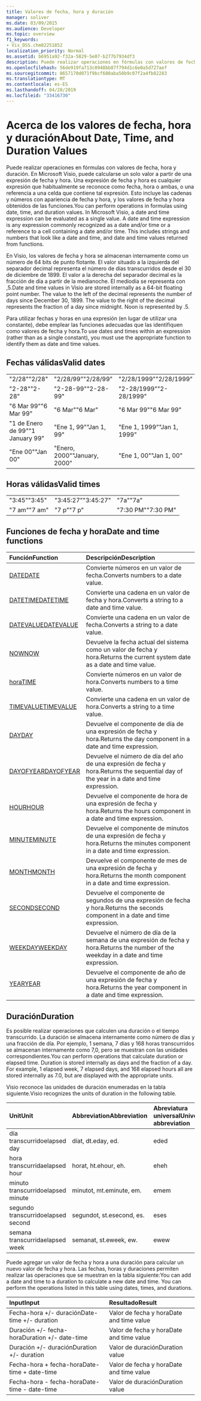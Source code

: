 ```yaml
---
title: Valores de fecha, hora y duración
manager: soliver
ms.date: 03/09/2015
ms.audience: Developer
ms.topic: overview
f1_keywords:
- Vis_DSS.chm82251852
localization_priority: Normal
ms.assetid: b6951a92-f32a-5829-5e07-b277b7934df3
description: Puede realizar operaciones en fórmulas con valores de fecha, hora y duración. En Microsoft Visio, puede calcularse un solo valor a partir de una expresión de fecha y hora. Una expresión de fecha y hora es cualquier expresión que habitualmente se reconoce como fecha, hora o ambas, o una referencia a una celda que contiene tal expresión. Esto incluye las cadenas y números con apariencia de fecha y hora, y los valores de fecha y hora obtenidos de las funciones.
ms.openlocfilehash: 56de919fa713c0948bb87f794d1c6e0a5d727aef
ms.sourcegitcommit: 8657170d071f9bcf680aba50b9c07f2a4fb82283
ms.translationtype: MT
ms.contentlocale: es-ES
ms.lasthandoff: 04/28/2019
ms.locfileid: "33416730"
---
```

# <a name="about-date-time-and-duration-values"></a><span data-ttu-id="863e9-106">Acerca de los valores de fecha, hora y duración</span><span class="sxs-lookup"><span data-stu-id="863e9-106">About Date, Time, and Duration Values</span></span>

<span data-ttu-id="863e9-p102">Puede realizar operaciones en fórmulas con valores de fecha, hora y duración. En Microsoft Visio, puede calcularse un solo valor a partir de una expresión de fecha y hora. Una expresión de fecha y hora es cualquier expresión que habitualmente se reconoce como fecha, hora o ambas, o una referencia a una celda que contiene tal expresión. Esto incluye las cadenas y números con apariencia de fecha y hora, y los valores de fecha y hora obtenidos de las funciones.</span><span class="sxs-lookup"><span data-stu-id="863e9-p102">You can perform operations in formulas using date, time, and duration values. In Microsoft Visio, a date and time expression can be evaluated as a single value. A date and time expression is any expression commonly recognized as a date and/or time or a reference to a cell containing a date and/or time. This includes strings and numbers that look like a date and time, and date and time values returned from functions.</span></span>
  
<span data-ttu-id="863e9-p103">En Visio, los valores de fecha y hora se almacenan internamente como un número de 64 bits de punto flotante. El valor situado a la izquierda del separador decimal representa el número de días transcurridos desde el 30 de diciembre de 1899. El valor a la derecha del separador decimal es la fracción de día a partir de la medianoche. El mediodía se representa con ,5.</span><span class="sxs-lookup"><span data-stu-id="863e9-p103">Date and time values in Visio are stored internally as a 64-bit floating point number. The value to the left of the decimal represents the number of days since December 30, 1899. The value to the right of the decimal represents the fraction of a day since midnight. Noon is represented by .5.</span></span>
  
<span data-ttu-id="863e9-115">Para utilizar fechas y horas en una expresión (en lugar de utilizar una constante), debe emplear las funciones adecuadas que las identifiquen como valores de fecha y hora.</span><span class="sxs-lookup"><span data-stu-id="863e9-115">To use dates and times within an expression (rather than as a single constant), you must use the appropriate function to identify them as date and time values.</span></span>
  
## <a name="valid-dates"></a><span data-ttu-id="863e9-116">Fechas válidas</span><span class="sxs-lookup"><span data-stu-id="863e9-116">Valid dates</span></span>

||||
|:-----|:-----|:-----|
| <span data-ttu-id="863e9-117">"2/28"</span><span class="sxs-lookup"><span data-stu-id="863e9-117">"2/28"</span></span>  <br/> | <span data-ttu-id="863e9-118">"2/28/99"</span><span class="sxs-lookup"><span data-stu-id="863e9-118">"2/28/99"</span></span>  <br/> | <span data-ttu-id="863e9-119">"2/28/1999"</span><span class="sxs-lookup"><span data-stu-id="863e9-119">"2/28/1999"</span></span>  <br/> |
| <span data-ttu-id="863e9-120">"2-28"</span><span class="sxs-lookup"><span data-stu-id="863e9-120">"2-28"</span></span>  <br/> | <span data-ttu-id="863e9-121">"2-28-99"</span><span class="sxs-lookup"><span data-stu-id="863e9-121">"2-28-99"</span></span>  <br/> | <span data-ttu-id="863e9-122">"2-28/1999"</span><span class="sxs-lookup"><span data-stu-id="863e9-122">"2-28/1999"</span></span>  <br/> |
| <span data-ttu-id="863e9-123">"6 Mar 99"</span><span class="sxs-lookup"><span data-stu-id="863e9-123">"6 Mar 99"</span></span>  <br/> | <span data-ttu-id="863e9-124">"6 Mar"</span><span class="sxs-lookup"><span data-stu-id="863e9-124">"6 Mar"</span></span>  <br/> | <span data-ttu-id="863e9-125">"6 Mar 99"</span><span class="sxs-lookup"><span data-stu-id="863e9-125">"6 Mar 99"</span></span>  <br/> |
| <span data-ttu-id="863e9-126">"1 de Enero de 99"</span><span class="sxs-lookup"><span data-stu-id="863e9-126">"1 January 99"</span></span>  <br/> | <span data-ttu-id="863e9-127">"Ene 1, 99"</span><span class="sxs-lookup"><span data-stu-id="863e9-127">"Jan 1, 99"</span></span>  <br/> | <span data-ttu-id="863e9-128">"Ene 1, 1999"</span><span class="sxs-lookup"><span data-stu-id="863e9-128">"Jan 1, 1999"</span></span>  <br/> |
| <span data-ttu-id="863e9-129">"Ene 00"</span><span class="sxs-lookup"><span data-stu-id="863e9-129">"Jan 00"</span></span>  <br/> | <span data-ttu-id="863e9-130">"Enero, 2000"</span><span class="sxs-lookup"><span data-stu-id="863e9-130">"January, 2000"</span></span>  <br/> | <span data-ttu-id="863e9-131">"Ene 1, 00"</span><span class="sxs-lookup"><span data-stu-id="863e9-131">"Jan 1, 00"</span></span>  <br/> |
   
## <a name="valid-times"></a><span data-ttu-id="863e9-132">Horas válidas</span><span class="sxs-lookup"><span data-stu-id="863e9-132">Valid times</span></span>

||||
|:-----|:-----|:-----|
| <span data-ttu-id="863e9-133">"3:45"</span><span class="sxs-lookup"><span data-stu-id="863e9-133">"3:45"</span></span>  <br/> | <span data-ttu-id="863e9-134">"3:45:27"</span><span class="sxs-lookup"><span data-stu-id="863e9-134">"3:45:27"</span></span>  <br/> | <span data-ttu-id="863e9-135">"7a"</span><span class="sxs-lookup"><span data-stu-id="863e9-135">"7a"</span></span>  <br/> |
| <span data-ttu-id="863e9-136">"7 am"</span><span class="sxs-lookup"><span data-stu-id="863e9-136">"7 am"</span></span>  <br/> | <span data-ttu-id="863e9-137">"7 p"</span><span class="sxs-lookup"><span data-stu-id="863e9-137">"7 p"</span></span>  <br/> | <span data-ttu-id="863e9-138">"7:30 PM"</span><span class="sxs-lookup"><span data-stu-id="863e9-138">"7:30 PM"</span></span>  <br/> |
   
## <a name="date-and-time-functions"></a><span data-ttu-id="863e9-139">Funciones de fecha y hora</span><span class="sxs-lookup"><span data-stu-id="863e9-139">Date and time functions</span></span>

|<span data-ttu-id="863e9-140">**Función**</span><span class="sxs-lookup"><span data-stu-id="863e9-140">**Function**</span></span>|<span data-ttu-id="863e9-141">**Descripción**</span><span class="sxs-lookup"><span data-stu-id="863e9-141">**Description**</span></span>|
|:-----|:-----|
|[<span data-ttu-id="863e9-142">DATE</span><span class="sxs-lookup"><span data-stu-id="863e9-142">DATE</span></span>](date-function-visioshapesheet.md) <br/> | <span data-ttu-id="863e9-143">Convierte números en un valor de fecha.</span><span class="sxs-lookup"><span data-stu-id="863e9-143">Converts numbers to a date value.</span></span>  <br/> |
|[<span data-ttu-id="863e9-144">DATETIME</span><span class="sxs-lookup"><span data-stu-id="863e9-144">DATETIME</span></span>](datetime-function.md) <br/> | <span data-ttu-id="863e9-145">Convierte una cadena en un valor de fecha y hora.</span><span class="sxs-lookup"><span data-stu-id="863e9-145">Converts a string to a date and time value.</span></span>  <br/> |
|[<span data-ttu-id="863e9-146">DATEVALUE</span><span class="sxs-lookup"><span data-stu-id="863e9-146">DATEVALUE</span></span>](datevalue-function-visioshapesheet.md) <br/> | <span data-ttu-id="863e9-147">Convierte una cadena en un valor de fecha.</span><span class="sxs-lookup"><span data-stu-id="863e9-147">Converts a string to a date value.</span></span>  <br/> |
|[<span data-ttu-id="863e9-148">NOW</span><span class="sxs-lookup"><span data-stu-id="863e9-148">NOW</span></span>](now-function-visioshapesheet.md) <br/> | <span data-ttu-id="863e9-149">Devuelve la fecha actual del sistema como un valor de fecha y hora.</span><span class="sxs-lookup"><span data-stu-id="863e9-149">Returns the current system date as a date and time value.</span></span>  <br/> |
|[<span data-ttu-id="863e9-150">hora</span><span class="sxs-lookup"><span data-stu-id="863e9-150">TIME</span></span>](time-function-visioshapesheet.md) <br/> | <span data-ttu-id="863e9-151">Convierte números en un valor de hora.</span><span class="sxs-lookup"><span data-stu-id="863e9-151">Converts numbers to a time value.</span></span>  <br/> |
|[<span data-ttu-id="863e9-152">TIMEVALUE</span><span class="sxs-lookup"><span data-stu-id="863e9-152">TIMEVALUE</span></span>](timevalue-function-visioshapesheet.md) <br/> | <span data-ttu-id="863e9-153">Convierte una cadena en un valor de hora.</span><span class="sxs-lookup"><span data-stu-id="863e9-153">Converts a string to a time value.</span></span>  <br/> |
|[<span data-ttu-id="863e9-154">DAY</span><span class="sxs-lookup"><span data-stu-id="863e9-154">DAY</span></span>](day-function-visioshapesheet.md) <br/> | <span data-ttu-id="863e9-155">Devuelve el componente de día de una expresión de fecha y hora.</span><span class="sxs-lookup"><span data-stu-id="863e9-155">Returns the day component in a date and time expression.</span></span>  <br/> |
|[<span data-ttu-id="863e9-156">DAYOFYEAR</span><span class="sxs-lookup"><span data-stu-id="863e9-156">DAYOFYEAR</span></span>](dayofyear-function.md) <br/> | <span data-ttu-id="863e9-157">Devuelve el número de día del año de una expresión de fecha y hora.</span><span class="sxs-lookup"><span data-stu-id="863e9-157">Returns the sequential day of the year in a date and time expression.</span></span>  <br/> |
|[<span data-ttu-id="863e9-158">HOUR</span><span class="sxs-lookup"><span data-stu-id="863e9-158">HOUR</span></span>](hour-function-visioshapesheet.md) <br/> | <span data-ttu-id="863e9-159">Devuelve el componente de hora de una expresión de fecha y hora.</span><span class="sxs-lookup"><span data-stu-id="863e9-159">Returns the hours component in a date and time expression.</span></span>  <br/> |
|[<span data-ttu-id="863e9-160">MINUTE</span><span class="sxs-lookup"><span data-stu-id="863e9-160">MINUTE</span></span>](minute-function-visioshapesheet.md) <br/> | <span data-ttu-id="863e9-161">Devuelve el componente de minutos de una expresión de fecha y hora.</span><span class="sxs-lookup"><span data-stu-id="863e9-161">Returns the minutes component in a date and time expression.</span></span>  <br/> |
|[<span data-ttu-id="863e9-162">MONTH</span><span class="sxs-lookup"><span data-stu-id="863e9-162">MONTH</span></span>](month-function-visioshapesheet.md) <br/> | <span data-ttu-id="863e9-163">Devuelve el componente de mes de una expresión de fecha y hora.</span><span class="sxs-lookup"><span data-stu-id="863e9-163">Returns the month component in a date and time expression.</span></span>  <br/> |
|[<span data-ttu-id="863e9-164">SECOND</span><span class="sxs-lookup"><span data-stu-id="863e9-164">SECOND</span></span>](second-function-visioshapesheet.md) <br/> | <span data-ttu-id="863e9-165">Devuelve el componente de segundos de una expresión de fecha y hora.</span><span class="sxs-lookup"><span data-stu-id="863e9-165">Returns the seconds component in a date and time expression.</span></span>  <br/> |
|[<span data-ttu-id="863e9-166">WEEKDAY</span><span class="sxs-lookup"><span data-stu-id="863e9-166">WEEKDAY</span></span>](weekday-function-visioshapesheet.md) <br/> | <span data-ttu-id="863e9-167">Devuelve el número de día de la semana de una expresión de fecha y hora.</span><span class="sxs-lookup"><span data-stu-id="863e9-167">Returns the number of the weekday in a date and time expression.</span></span>  <br/> |
|[<span data-ttu-id="863e9-168">YEAR</span><span class="sxs-lookup"><span data-stu-id="863e9-168">YEAR</span></span>](year-function-visioshapesheet.md) <br/> | <span data-ttu-id="863e9-169">Devuelve el componente de año de una expresión de fecha y hora.</span><span class="sxs-lookup"><span data-stu-id="863e9-169">Returns the year component in a date and time expression.</span></span>  <br/> |
   
## <a name="duration"></a><span data-ttu-id="863e9-170">Duración</span><span class="sxs-lookup"><span data-stu-id="863e9-170">Duration</span></span>

<span data-ttu-id="863e9-p104">Es posible realizar operaciones que calculen una duración o el tiempo transcurrido. La duración se almacena internamente como número de días y una fracción de día. Por ejemplo, 1 semana, 7 días y 168 horas transcurridos se almacenan internamente como 7,0, pero se muestran con las unidades correspondientes.</span><span class="sxs-lookup"><span data-stu-id="863e9-p104">You can perform operations that calculate duration or elapsed time. Duration is stored internally as days and the fraction of a day. For example, 1 elapsed week, 7 elapsed days, and 168 elapsed hours all are stored internally as 7.0, but are displayed with the appropriate units.</span></span>
  
<span data-ttu-id="863e9-174">Visio reconoce las unidades de duración enumeradas en la tabla siguiente.</span><span class="sxs-lookup"><span data-stu-id="863e9-174">Visio recognizes the units of duration in the following table.</span></span>
  
|<span data-ttu-id="863e9-175">**Unit**</span><span class="sxs-lookup"><span data-stu-id="863e9-175">**Unit**</span></span>|<span data-ttu-id="863e9-176">**Abbreviation**</span><span class="sxs-lookup"><span data-stu-id="863e9-176">**Abbreviation**</span></span>|<span data-ttu-id="863e9-177">**Abreviatura universal**</span><span class="sxs-lookup"><span data-stu-id="863e9-177">**Universal abbreviation**</span></span>|
|:-----|:-----|:-----|
| <span data-ttu-id="863e9-178">día transcurrido</span><span class="sxs-lookup"><span data-stu-id="863e9-178">elapsed day</span></span>  <br/> | <span data-ttu-id="863e9-179">díat, dt.</span><span class="sxs-lookup"><span data-stu-id="863e9-179">eday, ed.</span></span>  <br/> | <span data-ttu-id="863e9-180">ed</span><span class="sxs-lookup"><span data-stu-id="863e9-180">ed</span></span>  <br/> |
| <span data-ttu-id="863e9-181">hora transcurrida</span><span class="sxs-lookup"><span data-stu-id="863e9-181">elapsed hour</span></span>  <br/> | <span data-ttu-id="863e9-182">horat, ht.</span><span class="sxs-lookup"><span data-stu-id="863e9-182">ehour, eh.</span></span>  <br/> | <span data-ttu-id="863e9-183">eh</span><span class="sxs-lookup"><span data-stu-id="863e9-183">eh</span></span>  <br/> |
| <span data-ttu-id="863e9-184">minuto transcurrido</span><span class="sxs-lookup"><span data-stu-id="863e9-184">elapsed minute</span></span>  <br/> | <span data-ttu-id="863e9-185">minutot, mt.</span><span class="sxs-lookup"><span data-stu-id="863e9-185">eminute, em.</span></span>  <br/> | <span data-ttu-id="863e9-186">em</span><span class="sxs-lookup"><span data-stu-id="863e9-186">em</span></span>  <br/> |
| <span data-ttu-id="863e9-187">segundo transcurrido</span><span class="sxs-lookup"><span data-stu-id="863e9-187">elapsed second</span></span>  <br/> | <span data-ttu-id="863e9-188">segundot, st.</span><span class="sxs-lookup"><span data-stu-id="863e9-188">esecond, es.</span></span>  <br/> | <span data-ttu-id="863e9-189">es</span><span class="sxs-lookup"><span data-stu-id="863e9-189">es</span></span>  <br/> |
| <span data-ttu-id="863e9-190">semana transcurrida</span><span class="sxs-lookup"><span data-stu-id="863e9-190">elapsed week</span></span>  <br/> | <span data-ttu-id="863e9-191">semanat, st.</span><span class="sxs-lookup"><span data-stu-id="863e9-191">eweek, ew.</span></span>  <br/> | <span data-ttu-id="863e9-192">ew</span><span class="sxs-lookup"><span data-stu-id="863e9-192">ew</span></span>  <br/> |
   
<span data-ttu-id="863e9-p105">Puede agregar un valor de fecha y hora a una duración para calcular un nuevo valor de fecha y hora. Las fechas, horas y duraciones permiten realizar las operaciones que se muestran en la tabla siguiente:</span><span class="sxs-lookup"><span data-stu-id="863e9-p105">You can add a date and time to a duration to calculate a new date and time. You can perform the operations listed in this table using dates, times, and durations.</span></span>
  
|<span data-ttu-id="863e9-195">**Input**</span><span class="sxs-lookup"><span data-stu-id="863e9-195">**Input**</span></span>|<span data-ttu-id="863e9-196">**Resultado**</span><span class="sxs-lookup"><span data-stu-id="863e9-196">**Result**</span></span>|
|:-----|:-----|
| <span data-ttu-id="863e9-197">Fecha-hora +/- duración</span><span class="sxs-lookup"><span data-stu-id="863e9-197">Date-time +/- duration</span></span>  <br/> | <span data-ttu-id="863e9-198">Valor de fecha y hora</span><span class="sxs-lookup"><span data-stu-id="863e9-198">Date and time value</span></span>  <br/> |
| <span data-ttu-id="863e9-199">Duración +/- fecha-hora</span><span class="sxs-lookup"><span data-stu-id="863e9-199">Duration +/- date-time</span></span>  <br/> | <span data-ttu-id="863e9-200">Valor de fecha y hora</span><span class="sxs-lookup"><span data-stu-id="863e9-200">Date and time value</span></span>  <br/> |
| <span data-ttu-id="863e9-201">Duración +/- duración</span><span class="sxs-lookup"><span data-stu-id="863e9-201">Duration +/- duration</span></span>  <br/> | <span data-ttu-id="863e9-202">Valor de duración</span><span class="sxs-lookup"><span data-stu-id="863e9-202">Duration value</span></span>  <br/> |
| <span data-ttu-id="863e9-203">Fecha-hora + fecha-hora</span><span class="sxs-lookup"><span data-stu-id="863e9-203">Date-time + date-time</span></span>  <br/> | <span data-ttu-id="863e9-204">Valor de fecha y hora</span><span class="sxs-lookup"><span data-stu-id="863e9-204">Date and time value</span></span>  <br/> |
| <span data-ttu-id="863e9-205">Fecha-hora - fecha-hora</span><span class="sxs-lookup"><span data-stu-id="863e9-205">Date-time - date-time</span></span>  <br/> | <span data-ttu-id="863e9-206">Valor de duración</span><span class="sxs-lookup"><span data-stu-id="863e9-206">Duration value</span></span>  <br/> |
   

